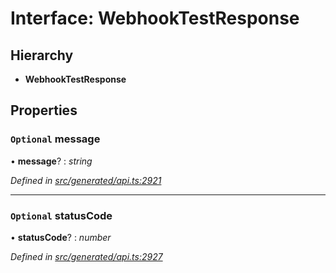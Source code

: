 # Interface: WebhookTestResponse

## Hierarchy

* **WebhookTestResponse**

## Properties

### `Optional` message

• **message**? : *string*

*Defined in [src/generated/api.ts:2921](https://github.com/mailslurp/mailslurp-client-ts-js/blob/9736ebe/src/generated/api.ts#L2921)*

___

### `Optional` statusCode

• **statusCode**? : *number*

*Defined in [src/generated/api.ts:2927](https://github.com/mailslurp/mailslurp-client-ts-js/blob/9736ebe/src/generated/api.ts#L2927)*
